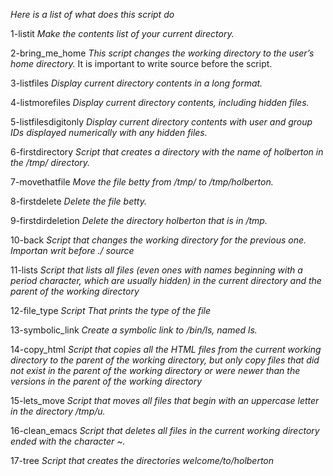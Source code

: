 *Here is a list of what does this script do*

1-listit
*Make the contents list of your current directory.*

2-bring_me_home
*This script changes the working directory to the user’s home directory.*
It is important to write source before the script.

3-listfiles
*Display current directory contents in a long format.*

4-listmorefiles
*Display current directory contents, including hidden files.*

5-listfilesdigitonly
*Display current directory contents with user and group IDs displayed numerically with any hidden files.*

6-firstdirectory
*Script that creates a directory with the name of holberton in the /tmp/ directory.*

7-movethatfile
*Move the file betty from /tmp/ to /tmp/holberton.*

8-firstdelete
*Delete the file betty.*

9-firstdirdeletion
*Delete the directory holberton that is in /tmp.*

10-back
*Script that changes the working directory for the previous one. Importan writ before ./ source*

11-lists
*Script that lists all files (even ones with names beginning with a period character, which are usually hidden) in the current directory and the parent of the working directory*

12-file_type
*Script That prints the type of the file*

13-symbolic_link
*Create a symbolic link to /bin/ls, named ls.*

14-copy_html
*Script that copies all the HTML files from the current working directory to the parent of the working directory, but only copy files that did not exist in the parent of the working directory or were newer than the versions in the parent of the working directory*

15-lets_move
*Script that moves all files that begin with an uppercase letter in the directory /tmp/u.*

16-clean_emacs
*Script that deletes all files in the current working directory ended with the character ~.*

17-tree
*Script that creates the directories welcome/to/holberton*

